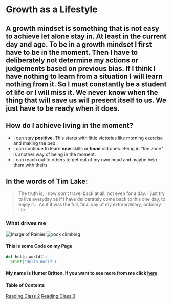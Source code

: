# Growth as a Lifestyle

## A growth mindset is something that is not easy to achieve let alone stay in. At least in the current day and age. To be in a growth mindset I first have to be in the moment. Then I have to deliberately not determine my actions or judgements based on previous bias. If I think I have nothing to learn from a situation I will learn nothing from it. So I must constantly be a student of life or I will miss it. We never know when the thing that will save us will present itself to us. We just have to be ready when it does. 

## How do I achieve living in the moment?
- I can stay **positive**. This starts with little victories like morning exercise and making the bed.
- I can continue to learn **_new_** skills or **_hone_** old ones. Being in _"the zone"_ is another way of being in the moment.
- I can reach out to others to get out of my own head and maybe help them with theirs


## In the words of Tim Lake:
> The truth is, I now don't travel back at all, not even for a day. I just try to live everyday as if I have deliberately come back to this one day, to enjoy it... As if it was the full, final day of my extraordinary, ordinary life.

### What drives me
![Image of Rainier](https://live.staticflickr.com/4434/37166620110_9138a66392_b.jpg)
![rock climbing](https://i.ytimg.com/vi/eI0nt3UEjlE/maxresdefault.jpg)

#### This is some Code on my Page
```python
def hello_world():
  print('Hello World')
```

#### My name is Hunter Britten. If you want to see more from me click [here](https://github.com/hgbritten)

#### Table of Contents

[Reading Class 2](read02.md)
[Reading Class 3](read03.md)
